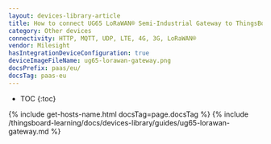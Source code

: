 ```yaml
---
layout: devices-library-article
title: How to connect UG65 LoRaWAN® Semi-Industrial Gateway to ThingsBoard?
category: Other devices
connectivity: HTTP, MQTT, UDP, LTE, 4G, 3G, LoRaWAN®
vendor: Milesight
hasIntegrationDeviceConfiguration: true
deviceImageFileName: ug65-lorawan-gateway.png
docsPrefix: paas/eu/
docsTag: paas-eu
---
```


* TOC
{:toc}

{% include get-hosts-name.html docsTag=page.docsTag %}
{% include /thingsboard-learning/docs/devices-library/guides/ug65-lorawan-gateway.md %}
